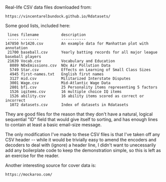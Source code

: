 Real-life CSV data files downloaded from:

	https://vincentarelbundock.github.io/Rdatasets/

Some good lists, included here:

	 lines filename          description
	 ----- --------          -----------
	147850 hr1420.csv        An example data for Manhattan plot with annotation
	 21700 baseball.csv      Yearly batting records for all major league baseball players
	 21639 Vocab.csv         Vocabulary and Education
	  8089 NOxEmissions.csv  NOx Air Pollution Data
	  5749 Star.csv          Effects on Learning of Small Class Sizes
	  4945 first-names.txt   English first names
	  3127 mid.csv           Militarized Interstate Disputes
	  3001 Wage.csv          Mid-Atlantic Wage Data
	  2801 bfi.csv           25 Personality items representing 5 factors
	  1526 iqitems.csv       16 multiple choice IQ items
	  1526 ability.csv       16 ability items scored as correct or incorrect
	  1072 datasets.csv      Index of datasets in Rdatasets

They are good files for the reason that they don't have a natural, logical
sequential "ID" field that would give itself to sorting, and has enough lines
to contain at least a basic email-size message.

The only modification I've made to these CSV files is that I've taken off any
CSV header -- while it would be trivially easy to amend the encoders and
decoders to deal with (ignore) a header line, I didn't want to unecessarily add
any boilerplate code to keep the demonstration simple, so this is left as an
exercise for the reader.

Another interesting source for cover data is:

	https://mockaroo.com/
